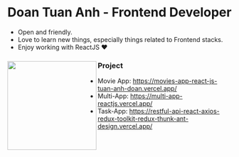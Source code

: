 
# Doan Tuan Anh - Frontend Developer

- Open and friendly.
- Love to learn new things, especially things related to Frontend stacks.
- Enjoy working with ReactJS ❤

### Project <a href="https://github.com/AITechChannel"><img align="left" width="auto" height="200" src="https://img.myloview.com/stickers/it-support-icon-vector-person-with-laptop-computer-male-user-person-profile-avatar-globe-symbol-for-working-online-in-a-flat-color-glyph-pictogram-illustration-700-227645428.jpg"></a>


- Movie App: https://movies-app-react-js-tuan-anh-doan.vercel.app/
- Multi-App: https://multi-app-reactjs.vercel.app/
- Task-App: https://restful-api-react-axios-redux-toolkit-redux-thunk-ant-design.vercel.app/

